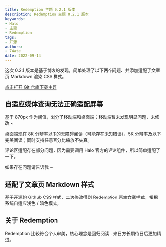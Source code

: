 ```yaml
---
title: Redemption 主题 0.2.1 版本
description: Redemption 主题 0.2.1 版本
keywords:
- Halo
- 主题
- Redemption
tags: 
- 开源
authors:
- 7Wate
date: 2022-09-14
---
```


这次 0.2.1 版本是基于博友的发现，简单处理了以下两个问题、并添加适配了文章页 Markdown 渲染 CSS 样式。

[点击打开 Git 仓库下载主题](https://git.7wate.com/zhouzhongping/Redemption)

## 自适应媒体查询无法正确适配屏幕

基于 870px 作为阈值，划分了移动端和桌面端；移动端暂未发现明显问题，未修改 ~

桌面端现在 8K 分辨率以下的无障碍阅读（可能存在未知错误），5K 分辨率及以下完美阅读；同时支持任意百分比缩放不失真。

评论区适配存在部分问题，因为需要调用 Halo 官方的评论组件，所以简单适配了一下。

如果存在问题请告诉我 ~

## 适配了文章页 Markdown 样式

基于开源的 Github CSS 样式，二次修改得到 Redemption 原生文章样式，根据系统自适应浅色 / 暗色模式。

## 关于 Redemption

Redemption 比较符合个人审美，核心理念是回归阅读；来日方长期待日后更加精进。
